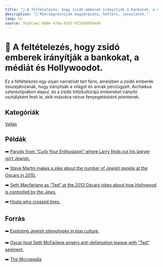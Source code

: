 ```yaml
---
title: "🚫 A feltételezés, hogy zsidó emberek irányítják a bankokat, a médiát és Hollywoodot"
description: "🚫 Mikroagressziók magyarázata, háttere, javaslatok."
lang: hu
source: 7b18caec-880e-47da-81d7-872ddd9fde49
---
```


<div class="wiki-content agression-title">

# 🚫 A feltételezés, hogy zsidó emberek irányítják a bankokat, a médiát és Hollywoodot.

Ez a feltételezés egy olyan narratívát tart fenn, amelyben a zsidó emberek összejátszanak, hogy irányítsák a világot és annak pénzügyeit. Archaikus sztereotípiákon alapul, és a zsidó hitű/kultúrájú embereket irányító osztályként festi le, akik másokra nézve fenyegetésként jelentenek.


<div class="categories">

## Kategóriák

[Vallás](/#/entry?id=vallas)

</div>


## Példák

➡️ [Parody from “Curb Your Enthusiasm” where Larry finds out his lawyer isn’t Jewish.](https://www.youtube.com/watch?v=uGkLjfPWqeI)

➡️ [Steve Martin makes a joke about the number of Jewish people at the Oscars in 2010.](https://www.youtube.com/watch?v=Gdubj4_idgk)

➡️ [Seth Macfarlane as “Ted” at the 2013 Oscars jokes about how Hollywood is controlled by the Jews.](https://www.youtube.com/watch?v=1yWOZPHlxbw)

➡️ [Hosts who crossed lines.](https://carpetbagger.blogs.nytimes.com/2013/02/25/accusations-of-anti-semitism-and-other-hosts-whove-crossed-lines/)


## Forrás

➡️ [Exploring Jewish stereotypes in pop culture.](https://blogs.uoregon.edu/mediaprojecttroolinesdupont/)


➡️ [Oscar host Seth McFarlane angers anti-defamation league with “Ted” segment.](https://www.hollywoodreporter.com/news/general-news/seth-macfarlane-angers-anti-defamation-424232/)

➡️ [The Micropedia](https://www.themicropedia.org/)


</div>